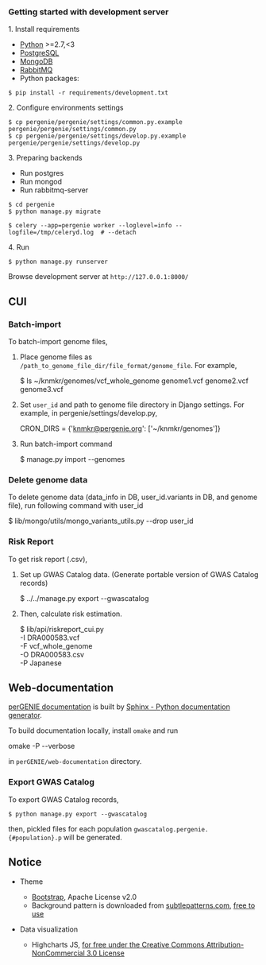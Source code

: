 ### Getting started with development server

1\. Install requirements

- [Python]() >=2.7,<3
- [PostgreSQL]()
- [MongoDB]()
- [RabbitMQ]()
- Python packages:

```
$ pip install -r requirements/development.txt
```

2\. Configure environments settings

```
$ cp pergenie/pergenie/settings/common.py.example pergenie/pergenie/settings/common.py
$ cp pergenie/pergenie/settings/develop.py.example pergenie/pergenie/settings/develop.py
```

3\. Preparing backends

- Run postgres
- Run mongod
- Run rabbitmq-server

```
$ cd pergenie
$ python manage.py migrate
```

```
$ celery --app=pergenie worker --loglevel=info --logfile=/tmp/celeryd.log  # --detach
```

4\. Run

```
$ python manage.py runserver
```

Browse development server at `http://127.0.0.1:8000/`


## CUI

### Batch-import

To batch-import genome files,

   1. Place genome files as `/path_to_genome_file_dir/file_format/genome_file`.
      For example,

      $ ls ~/knmkr/genomes/vcf_whole_genome
      genome1.vcf genome2.vcf genome3.vcf

   2. Set `user_id` and path to genome file directory in Django settings.
      For example, in pergenie/settings/develop.py,

      CRON_DIRS = {'knmkr@pergenie.org': ['~/knmkr/genomes']}

   3. Run batch-import command

      $ manage.py import --genomes


### Delete genome data

To delete genome data (data_info in DB, user_id.variants in DB, and genome file), run following command with user_id

   $ lib/mongo/utils/mongo_variants_utils.py --drop user_id


### Risk Report

To get risk report (.csv),

1. Set up GWAS Catalog data. (Generate portable version of GWAS Catalog records)

   $ ../../manage.py export --gwascatalog

2. Then, calculate risk estimation.

   $ lib/api/riskreport_cui.py \
   -I DRA000583.vcf \
   -F vcf_whole_genome \
   -O DRA000583.csv \
   -P Japanese


## Web-documentation

[perGENIE documentation]() is built by [Sphinx - Python documentation generator](//sphinx-doc.org/).


To build documentation locally, install `omake` and run

   omake -P --verbose

in `perGENIE/web-documentation` directory.


### Export GWAS Catalog

To export GWAS Catalog records,

    $ python manage.py export --gwascatalog

then, pickled files for each population `gwascatalog.pergenie.{#population}.p` will be generated.


## Notice

* Theme

  * [Bootstrap](//getbootstrap.com/), Apache License v2.0
  * Background pattern is downloaded from [subtlepatterns.com](//subtlepatterns.com/), [free to use](//subtlepatterns.com/about/)


* Data visualization

  * Highcharts JS, [for free under the Creative Commons Attribution-NonCommercial 3.0 License](//shop.highsoft.com/highcharts.html)

